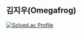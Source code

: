 ## 김지우(Omegafrog)
[![Solved.ac Profile](http://mazassumnida.wtf/api/v2/generate_badge?boj=jiwoo2211)](https://solved.ac/jiwoo2211/)
